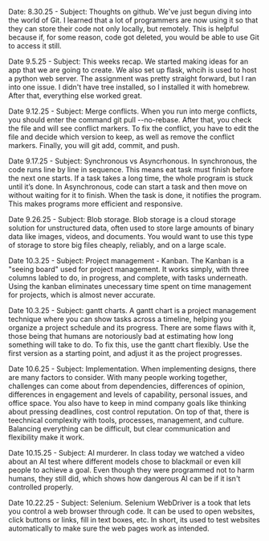 Date: 8.30.25 - Subject: Thoughts on github. We've just begun diving into the world of Git. I learned that a lot of programmers are now using it so that they can store their code not only locally, but remotely. This is helpful because if, for some reason, code got deleted, you would be able to use Git to access it still.

Date 9.5.25 - Subject: This weeks recap. We started making ideas for an app that we are going to create. We also set up flask, whcih is used to host a python web server. The assignment was pretty straight forward, but I ran into one issue. I didn't have tree installed, so I installed it with homebrew. After that, everything else worked great.

Date 9.12.25 - Subject: Merge conflicts. When you run into merge conflicts, you should enter the command git pull --no-rebase. After that, you check the file and will see conflict markers. To fix the conflict, you have to edit the file and decide which version to keep, as well as remove the conflict markers. Finally, you will git add, commit, and push.

Date 9.17.25 - Subject: Synchronous vs Asyncrhonous. In synchronous, the code runs line by line in sequence. This means eat task must finish before the next one starts. If a task takes a long time, the whole program is stuck until it’s done. In Asynchronous, code can start a task and then move on without waiting for it to finish. When the task is done, it notifies the program. This makes programs more efficient and responsive.

Date 9.26.25 - Subject: Blob storage. Blob storage is a cloud storage solution for unstructured data, often used to store large amounts of binary data like images, videos, and documents. You would want to use this type of storage to store big files cheaply, reliably, and on a large scale.

Date 10.3.25 - Subject: Project management - Kanban. The Kanban is a "seeing board" used for project management. It works simply, with three columns labled to do, in progress, and complete, with tasks underneath. Using the kanban eliminates unecessary time spent on time management for projects, which is almost never accurate.

Date 10.3.25 - Subject: gantt charts. A gantt chart is a project management technique where you can show tasks across a timeline, helping you organize a project schedule and its progress. There are some flaws with it, those being that humans are notoriously bad at estimating how long something will take to do. To fix this, use the gantt chart flexibly. Use the first version as a starting point, and adjust it as the project progresses.

Date 10.6.25 - Subject: Implementation. When implementing designs, there are many factors to consider. With many people working together, challenges can come about from dependencies, differences of opinion, differences in engagement and levels of capability, personal issues, and office space. You also have to keep in mind company goals like thinking about pressing deadlines, cost control reputation. On top of that, there is teechnical complexity with tools, processes, management, and culture. Balancing everything can be difficult, but clear communication and flexibility make it work.

Date 10.15.25 - Subject: AI murderer. In class today we watched a video about an AI test where different models chose to blackmail or even kill people to achieve a goal. Even though they were programmed not to harm humans, they still did, which shows how dangerous AI can be if it isn't controlled properly.

Date 10.22.25 - Subject: Selenium. Selenium WebDriver is a took that lets you control a web browser through code. It can be used to open websites, click buttons or links, fill in text boxes, etc. In short, its used to test websites automatically to make sure the web pages work as intended.
